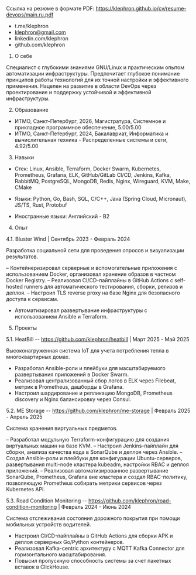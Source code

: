 Ссылка на резюме в формате PDF: https://klephron.github.io/cv/resume-devops/main.ru.pdf

- t.me/klephron
- klephron@gmail.com
- linkedin.com/klephron
- github.com/klephron

1. О себе

Специалист с глубокими знаниями GNU/Linux и практическим опытом автоматизации инфраструктуры. Предпочитает глубокое понимание принципов работы технологий для их точной настройки и эффективного применения. Нацелен на развитие в области DevOps через проектирование и поддержку устойчивой и эффективной инфраструктуры.

2. Образование

- ИТМО, Санкт-Петербург, 2026, Магистратура, Системное и прикладное программное обеспечение, 5.00/5.00
- ИТМО, Санкт-Петербург, 2024, Бакалавриат, Информатика и вычислительная техника - Распределенные системы и сети, 4.92/5.00

3. Навыки

- Стек: Linux, Ansible, Terraform, Docker Swarm, Kubernetes, Prometheus, Grafana, ELK, GitHub/GitLab CI/CD, Jenkins, Kafka, RabbitMQ, PostgreSQL, MongoDB, Redis, Nginx, Wireguard, KVM, Make, CMake

- Языки: Python, Go, Bash, SQL, C/C++, Java (Spring Cloud, Micronaut), JS/TS, Rust, Protobuf

- Иностранные языки: Английский - B2

4. Опыт

4.1. Bluster Wind | Сентябрь 2023 - Февраль 2024

Разработка социальной сети для проведения опросов и визуализации результатов.

– Контейнеризировал серверные и вспомогательные приложения с использованием Docker, организовал хранение образов в частном Docker Registry.
– Реализовал CI/CD-пайплайны в GitHub Actions с self-hosted runners для автоматического тестирования, сборки, релизов и деплоя.
– Настроил TLS reverse proxy на базе Nginx для безопасного доступа к сервисам.
- Автоматизировал развертывание инфраструктуры с использованием Ansible и Terraform.

5. Проекты

5.1. HeatBill -- https://github.com/klephron/heatbill | Март 2025 - Май 2025

Высоконагруженная система IoT для учета потребления тепла в многоквартирных домах.

- Разработал Ansible-роли и плейбуки для масштабируемого развертывания приложений в Docker Swarm.
- Реализовал централизованный сбор логов в ELK через Filebeat, метрик в Prometheus, дашборды в Grafana.
- Настроил шардирование и репликацию MongoDB, Prometheus discovery и Nginx балансировку через Consul.


5.2. ME Storage -- https://github.com/klephron/me-storage | Февраль 2025 - Апрель 2025

Система хранения виртуальных предметов.

– Разработал модульную Terraform-конфигурацию для создания виртуальных машин на базе KVM.
– Настроил Jenkins-пайплайн для сборки, анализа качества кода в SonarQube и деплоя через Ansible.
– Создал Ansible-роли и плейбуки для конфигурации Ubuntu-серверов, развертывания multi-node кластера kubeadm, настройки RBAC и деплоя приложений.
– Реализовал автоматизированное развертывание SonarQube, Prometheus, Grafana вне кластера и создал RBAC-политику, позволяющую Prometheus собирать метрики сервисов через Kubernetes API.


5.3. Road Condition Monitoring -- https://github.com/klephron/road-condition-monitoring | Февраль 2024 - Июнь 2024

Система отслеживания состояния дорожного покрытия при помощи мобильных устройств водителей.

- Настроил CI/CD-пайплайны в GitHub Actions для сборки APK и деплоя серверных Go/Python контейнеров.
- Реализовал Kafka-centric архитектуру с MQTT Kafka Connector для горизонтального масштабирования.
- Повысил пропускную способность системы за счет пакетных вставок в ClickHouse.
